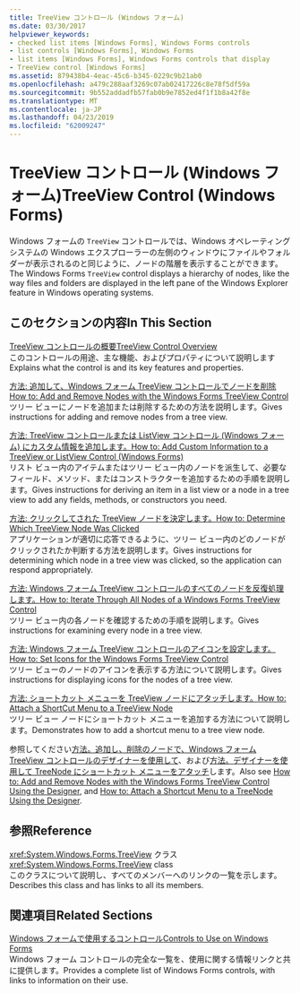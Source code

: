 ```yaml
---
title: TreeView コントロール (Windows フォーム)
ms.date: 03/30/2017
helpviewer_keywords:
- checked list items [Windows Forms], Windows Forms controls
- list controls [Windows Forms], Windows Forms
- list items [Windows Forms], Windows Forms controls that display
- TreeView control [Windows Forms]
ms.assetid: 879438b4-4eac-45c6-b345-0229c9b21ab0
ms.openlocfilehash: a479c288aaf3269c07ab02417226c8e78f5df59a
ms.sourcegitcommit: 9b552addadfb57fab0b9e7852ed4f1f1b8a42f8e
ms.translationtype: MT
ms.contentlocale: ja-JP
ms.lasthandoff: 04/23/2019
ms.locfileid: "62009247"
---
```

# <a name="treeview-control-windows-forms"></a><span data-ttu-id="f3e4b-102">TreeView コントロール (Windows フォーム)</span><span class="sxs-lookup"><span data-stu-id="f3e4b-102">TreeView Control (Windows Forms)</span></span>
<span data-ttu-id="f3e4b-103">Windows フォームの `TreeView` コントロールでは、Windows オペレーティング システムの Windows エクスプローラーの左側のウィンドウにファイルやフォルダーが表示されるのと同じように、ノードの階層を表示することができます。</span><span class="sxs-lookup"><span data-stu-id="f3e4b-103">The Windows Forms `TreeView` control displays a hierarchy of nodes, like the way files and folders are displayed in the left pane of the Windows Explorer feature in Windows operating systems.</span></span>  
  
## <a name="in-this-section"></a><span data-ttu-id="f3e4b-104">このセクションの内容</span><span class="sxs-lookup"><span data-stu-id="f3e4b-104">In This Section</span></span>  
 [<span data-ttu-id="f3e4b-105">TreeView コントロールの概要</span><span class="sxs-lookup"><span data-stu-id="f3e4b-105">TreeView Control Overview</span></span>](treeview-control-overview-windows-forms.md)  
 <span data-ttu-id="f3e4b-106">このコントロールの用途、主な機能、およびプロパティについて説明します</span><span class="sxs-lookup"><span data-stu-id="f3e4b-106">Explains what the control is and its key features and properties.</span></span>  
  
 [<span data-ttu-id="f3e4b-107">方法: 追加して、Windows フォーム TreeView コントロールでノードを削除</span><span class="sxs-lookup"><span data-stu-id="f3e4b-107">How to: Add and Remove Nodes with the Windows Forms TreeView Control</span></span>](how-to-add-and-remove-nodes-with-the-windows-forms-treeview-control.md)  
 <span data-ttu-id="f3e4b-108">ツリー ビューにノードを追加または削除するための方法を説明します。</span><span class="sxs-lookup"><span data-stu-id="f3e4b-108">Gives instructions for adding and remove nodes from a tree view.</span></span>  
  
 [<span data-ttu-id="f3e4b-109">方法: TreeView コントロールまたは ListView コントロール (Windows フォーム) にカスタム情報を追加します。</span><span class="sxs-lookup"><span data-stu-id="f3e4b-109">How to: Add Custom Information to a TreeView or ListView Control (Windows Forms)</span></span>](add-custom-information-to-a-treeview-or-listview-control-wf.md)  
 <span data-ttu-id="f3e4b-110">リスト ビュー内のアイテムまたはツリー ビュー内のノードを派生して、必要なフィールド、メソッド、またはコンストラクターを追加するための手順を説明します。</span><span class="sxs-lookup"><span data-stu-id="f3e4b-110">Gives instructions for deriving an item in a list view or a node in a tree view to add any fields, methods, or constructors you need.</span></span>  
  
 [<span data-ttu-id="f3e4b-111">方法: クリックしてされた TreeView ノードを決定します。</span><span class="sxs-lookup"><span data-stu-id="f3e4b-111">How to: Determine Which TreeView Node Was Clicked</span></span>](how-to-determine-which-treeview-node-was-clicked-windows-forms.md)  
 <span data-ttu-id="f3e4b-112">アプリケーションが適切に応答できるように、ツリー ビュー内のどのノードがクリックされたか判断する方法を説明します。</span><span class="sxs-lookup"><span data-stu-id="f3e4b-112">Gives instructions for determining which node in a tree view was clicked, so the application can respond appropriately.</span></span>  
  
 [<span data-ttu-id="f3e4b-113">方法: Windows フォーム TreeView コントロールのすべてのノードを反復処理します。</span><span class="sxs-lookup"><span data-stu-id="f3e4b-113">How to: Iterate Through All Nodes of a Windows Forms TreeView Control</span></span>](how-to-iterate-through-all-nodes-of-a-windows-forms-treeview-control.md)  
 <span data-ttu-id="f3e4b-114">ツリー ビュー内の各ノードを確認するための手順を説明します。</span><span class="sxs-lookup"><span data-stu-id="f3e4b-114">Gives instructions for examining every node in a tree view.</span></span>  
  
 [<span data-ttu-id="f3e4b-115">方法: Windows フォーム TreeView コントロールのアイコンを設定します。</span><span class="sxs-lookup"><span data-stu-id="f3e4b-115">How to: Set Icons for the Windows Forms TreeView Control</span></span>](how-to-set-icons-for-the-windows-forms-treeview-control.md)  
 <span data-ttu-id="f3e4b-116">ツリー ビューのノードのアイコンを表示する方法について説明します。</span><span class="sxs-lookup"><span data-stu-id="f3e4b-116">Gives instructions for displaying icons for the nodes of a tree view.</span></span>  
  
 [<span data-ttu-id="f3e4b-117">方法: ショートカット メニューを TreeView ノードにアタッチします。</span><span class="sxs-lookup"><span data-stu-id="f3e4b-117">How to: Attach a ShortCut Menu to a TreeView Node</span></span>](how-to-attach-a-shortcut-menu-to-a-treeview-node.md)  
 <span data-ttu-id="f3e4b-118">ツリー ビュー ノードにショートカット メニューを追加する方法について説明します。</span><span class="sxs-lookup"><span data-stu-id="f3e4b-118">Demonstrates how to add a shortcut menu to a tree view node.</span></span>  

<span data-ttu-id="f3e4b-119">参照してください[方法。追加し、削除のノードで、Windows フォーム TreeView コントロールのデザイナーを使用して](add-and-remove-nodes-with-wf-treeview-control-using-the-designer.md)、および[方法。デザイナーを使用して TreeNode にショートカット メニューをアタッチ](how-to-attach-a-shortcut-menu-to-a-treenode-using-the-designer.md)します。</span><span class="sxs-lookup"><span data-stu-id="f3e4b-119">Also see [How to: Add and Remove Nodes with the Windows Forms TreeView Control Using the Designer](add-and-remove-nodes-with-wf-treeview-control-using-the-designer.md), and [How to: Attach a Shortcut Menu to a TreeNode Using the Designer](how-to-attach-a-shortcut-menu-to-a-treenode-using-the-designer.md).</span></span>  
  
## <a name="reference"></a><span data-ttu-id="f3e4b-120">参照</span><span class="sxs-lookup"><span data-stu-id="f3e4b-120">Reference</span></span>  
 <span data-ttu-id="f3e4b-121"><xref:System.Windows.Forms.TreeView> クラス</span><span class="sxs-lookup"><span data-stu-id="f3e4b-121"><xref:System.Windows.Forms.TreeView> class</span></span>  
 <span data-ttu-id="f3e4b-122">このクラスについて説明し、すべてのメンバーへのリンクの一覧を示します。</span><span class="sxs-lookup"><span data-stu-id="f3e4b-122">Describes this class and has links to all its members.</span></span>  
  
## <a name="related-sections"></a><span data-ttu-id="f3e4b-123">関連項目</span><span class="sxs-lookup"><span data-stu-id="f3e4b-123">Related Sections</span></span>  
 [<span data-ttu-id="f3e4b-124">Windows フォームで使用するコントロール</span><span class="sxs-lookup"><span data-stu-id="f3e4b-124">Controls to Use on Windows Forms</span></span>](controls-to-use-on-windows-forms.md)  
 <span data-ttu-id="f3e4b-125">Windows フォーム コントロールの完全な一覧を、使用に関する情報リンクと共に提供します。</span><span class="sxs-lookup"><span data-stu-id="f3e4b-125">Provides a complete list of Windows Forms controls, with links to information on their use.</span></span>
